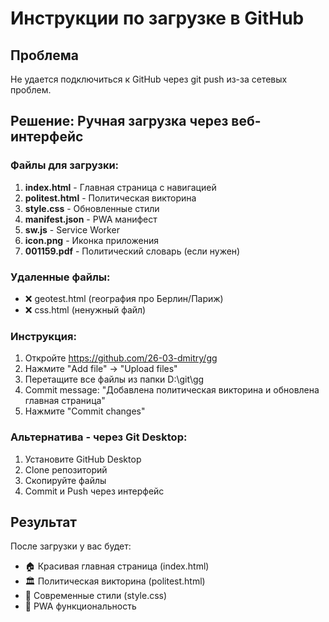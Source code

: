 # Инструкции по загрузке в GitHub

## Проблема
Не удается подключиться к GitHub через git push из-за сетевых проблем.

## Решение: Ручная загрузка через веб-интерфейс

### Файлы для загрузки:
1. **index.html** - Главная страница с навигацией
2. **politest.html** - Политическая викторина  
3. **style.css** - Обновленные стили
4. **manifest.json** - PWA манифест
5. **sw.js** - Service Worker
6. **icon.png** - Иконка приложения
7. **001159.pdf** - Политический словарь (если нужен)

### Удаленные файлы:
- ❌ geotest.html (география про Берлин/Париж)
- ❌ css.html (ненужный файл)

### Инструкция:
1. Откройте https://github.com/26-03-dmitry/gg
2. Нажмите "Add file" → "Upload files"
3. Перетащите все файлы из папки D:\git\gg
4. Commit message: "Добавлена политическая викторина и обновлена главная страница"
5. Нажмите "Commit changes"

### Альтернатива - через Git Desktop:
1. Установите GitHub Desktop
2. Clone репозиторий  
3. Скопируйте файлы
4. Commit и Push через интерфейс

## Результат
После загрузки у вас будет:
- 🏠 Красивая главная страница (index.html)
- 🏛️ Политическая викторина (politest.html)  
- 🎨 Современные стили (style.css)
- 📱 PWA функциональность 